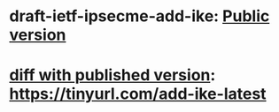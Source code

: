 # draft-ietf-ipsecme-add-ike: [Public version](https://tools.ietf.org/html/draft-ietf-ipsecme-add-ike)

# [diff with published version](https://www.ietf.org/rfcdiff?url1=draft-ietf-ipsecme-add-ike&url2=https://raw.githubusercontent.com/boucadair/draft-ietf-ipsecme-add-ike/master/draft-ietf-ipsecme-add-ike.txt): https://tinyurl.com/add-ike-latest
